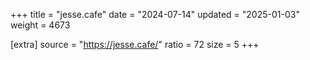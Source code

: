 +++
title = "jesse.cafe"
date = "2024-07-14"
updated = "2025-01-03"
weight = 4673

[extra]
source = "https://jesse.cafe/"
ratio = 72
size = 5
+++
